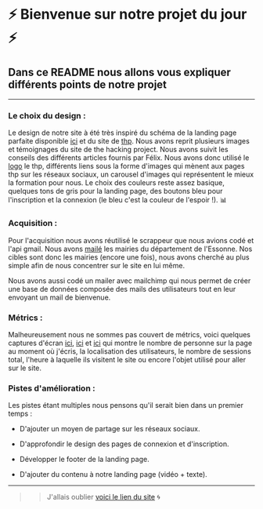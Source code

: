 # ⚡️  Bienvenue sur notre projet du jour  ⚡️

## Dans ce README nous allons vous expliquer différents points de notre projet

___

### Le choix du design :

Le design de notre site à été très inspiré du schéma de la landing page parfaite disponible [ici](https://cdn-images-1.medium.com/max/2000/1*Omi3ID0uMPyhjBC591HAYg.jpeg) et du site de [thp](https://www.thehackingproject.org/). Nous avons reprit plusieurs images et témoignages du site de the hacking project. Nous avons suivit les conseils des différents articles fournis par Félix. Nous avons donc utilisé le [logo](https://cdn-images-1.medium.com/fit/c/200/200/1*jA8tdomUF7TSMCVtXyfejA.png) le thp, différents liens sous la forme d'images qui mènent aux pages thp sur les réseaux sociaux, un carousel d'images qui représentent le mieux la formation pour nous. Le choix des couleurs reste assez basique, quelques tons de gris pour la landing page, des boutons bleu pour l'inscription et la connexion (le bleu c'est la couleur de l'espoir !). 📊

### Acquisition :

Pour l'acquisition nous avons réutilisé le scrappeur que nous avions codé et l'api gmail. Nous avons [mailé](https://image.noelshack.com/fichiers/2018/08/4/1519338501-capture-d-ecran-2018-02-22-a-23-26-39.png) les mairies du département de l'Essonne. Nos cibles sont donc les mairies (encore une fois), nous avons cherché au plus simple afin de nous concentrer sur le site en lui même.

Nous avons aussi codé un mailer avec mailchimp qui nous permet de créer une base de données composée des mails des utilisateurs tout en leur envoyant un mail de bienvenue.

### Métrics :

Malheureusement nous ne sommes pas couvert de métrics, voici quelques captures d'écran [ici](https://image.noelshack.com/fichiers/2018/08/5/1519349820-capture-d-ecran-2018-02-23-a-02-35-47.png), [ici](https://image.noelshack.com/fichiers/2018/08/5/1519349823-capture-d-ecran-2018-02-23-a-02-36-03.png) et [ici](https://image.noelshack.com/fichiers/2018/08/5/1519349825-capture-d-ecran-2018-02-23-a-02-36-11.png) qui montre le nombre de personne sur la page au moment où j'écris, la localisation des utilisateurs, le nombre de sessions total, l'heure à laquelle ils visitent le site ou encore l'objet utilisé pour aller sur le site. 

### Pistes d'amélioration :

Les pistes étant multiples nous pensons qu'il serait bien dans un premier temps :

* D'ajouter un moyen de partage sur les réseaux sociaux.

* D'approfondir le design des pages de connexion et d'inscription. 

* Développer le footer de la landing page.

* D'ajouter du contenu à notre landing page (vidéo + texte).

___

>> J'allais oublier [voici le lien du site](https://obscure-gorge-96195.herokuapp.com/) 🌀

[logo1]: /app/assets/images/logo1.png "facebook"
[logo2]: /app/assets/images/logo2.png "instagram"
[logo3]: /app/assets/images/logo3.png "twitter"